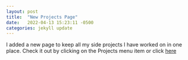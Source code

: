 ```yaml
---
layout: post
title:  "New Projects Page"
date:   2022-04-13 15:23:11 -0500
categories: jekyll update
---
```


I added a new page to keep all my side projects I have worked on in one place. Check it out by clicking on the Projects menu item or click [here][projects-page]

[projects-page]: /projects/
